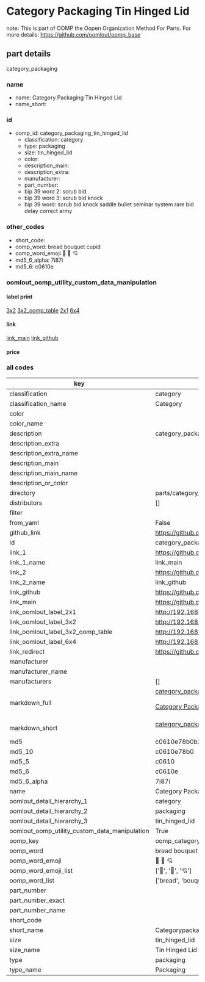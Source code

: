 # Category Packaging Tin Hinged Lid  

note: This is part of OOMP the Oopen Organization Method For Parts. For more details: https://github.com/oomlout/oomp_base

##  part details
  



category_packaging



### name
* name: Category Packaging Tin Hinged Lid
* name_short: 
### id
* oomp_id: category_packaging_tin_hinged_lid
  * classification: category
  * type: packaging
  * size: tin_hinged_lid
  * color: 
  * description_main: 
  * description_extra: 
  * manufacturer: 
  * part_number: 
  * bip 39 word 2: scrub bid
  * bip 39 word 3: scrub bid knock
  * bip 39 word: scrub bid knock saddle bullet seminar system rare bid delay correct army

### other_codes
* short_code: 
* oomp_word: bread bouquet cupid
* oomp_word_emoji :bread: :bouquet: :cupid:
* md5_6_alpha: 7i87i
* md5_6: c0610e






### oomlout_oomp_utility_custom_data_manipulation
#### label print
[3x2](http://192.168.1.245:1112/?label=oomp%207i87i)
[3x2_oomp_table](http://192.168.1.108:1112/?label=oomp%207i87i)
[2x1](http://192.168.1.242:1112/?label=oomp%207i87i)
[6x4](http://192.168.1.55:1112/?label=oomp%207i87i)    

#### link

[link_main](https://github.com/oomlout/oomlout_oomp_version_1_messy/tree/main/parts/category_packaging_tin_hinged_lid) [link_github](https://github.com/oomlout/oomlout_oomp_version_1_messy/tree/main/parts/category_packaging_tin_hinged_lid)                             

#### price







### all codes 
| key | value |  
| --- | --- |  
| classification | category |  
| classification_name | Category |  
| color |  |  
| color_name |  |  
| description | category_packaging |  
| description_extra |  |  
| description_extra_name |  |  
| description_main |  |  
| description_main_name |  |  
| description_or_color |   |  
| directory | parts/category_packaging_tin_hinged_lid |  
| distributors | [] |  
| filter |  |  
| from_yaml | False |  
| github_link | https://github.com/oomlout/oomlout_oomp_part_src/tree/main/parts/category_packaging_tin_hinged_lid |  
| id | category_packaging_tin_hinged_lid |  
| link_1 | https://github.com/oomlout/oomlout_oomp_version_1_messy/tree/main/parts/category_packaging_tin_hinged_lid |  
| link_1_name | link_main |  
| link_2 | https://github.com/oomlout/oomlout_oomp_version_1_messy/tree/main/parts/category_packaging_tin_hinged_lid |  
| link_2_name | link_github |  
| link_github | https://github.com/oomlout/oomlout_oomp_version_1_messy/tree/main/parts/category_packaging_tin_hinged_lid |  
| link_main | https://github.com/oomlout/oomlout_oomp_version_1_messy/tree/main/parts/category_packaging_tin_hinged_lid |  
| link_oomlout_label_2x1 | http://192.168.1.242:1112/?label=oomp%207i87i |  
| link_oomlout_label_3x2 | http://192.168.1.245:1112/?label=oomp%207i87i |  
| link_oomlout_label_3x2_oomp_table | http://192.168.1.108:1112/?label=oomp%207i87i |  
| link_oomlout_label_6x4 | http://192.168.1.55:1112/?label=oomp%207i87i |  
| link_redirect | https://github.com/oomlout/oomlout_oomp_version_1_messy/tree/main/parts/category_packaging_tin_hinged_lid |  
| manufacturer |  |  
| manufacturer_name |  |  
| manufacturers | [] |  
| markdown_full | [category_packaging_tin_hinged_lid](none)<br>[](none)<br>[Category Packaging Tin Hinged Lid](none)<br><br> |  
| markdown_short | [category_packaging_tin_hinged_lid](none)<br><br> |  
| md5 | c0610e78b0b21b9b0e0f1bdcf785860e |  
| md5_10 | c0610e78b0 |  
| md5_5 | c0610 |  
| md5_6 | c0610e |  
| md5_6_alpha | 7i87i |  
| name | Category Packaging Tin Hinged Lid |  
| oomlout_detail_hierarchy_1 | category |  
| oomlout_detail_hierarchy_2 | packaging |  
| oomlout_detail_hierarchy_3 | tin_hinged_lid |  
| oomlout_oomp_utility_custom_data_manipulation | True |  
| oomp_key | oomp_category_packaging_tin_hinged_lid |  
| oomp_word | bread bouquet cupid |  
| oomp_word_emoji | :bread: :bouquet: :cupid: |  
| oomp_word_emoji_list | [':bread:', ':bouquet:', ':cupid:'] |  
| oomp_word_list | ['bread', 'bouquet', 'cupid'] |  
| part_number |  |  
| part_number_exact |  |  
| part_number_name |  |  
| short_code |  |  
| short_name | Categorypackaging |  
| size | tin_hinged_lid |  
| size_name | Tin Hinged Lid |  
| type | packaging |  
| type_name | Packaging |  

